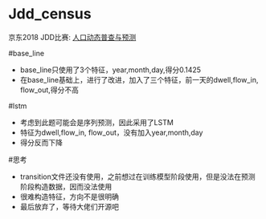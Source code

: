 # Jdd_census
京东2018 JDD比赛: [人口动态普查与预测](https://jdder.jd.com/index/jddDetail?matchId=3dca1a91ad2a4a6da201f125ede9601a)

#base_line
- base_line只使用了3个特征，year,month,day,得分0.1425
- 在base_line基础上，进行了改进，加入了三个特征，前一天的dwell,flow_in, flow_out,得分不高

#lstm
- 考虑到此题可能会是序列预测，因此采用了LSTM
- 特征为dwell,flow_in, flow_out，没有加入year,month,day
- 得分反而下降

#思考
- transition文件还没有使用，之前想过在训练模型阶段使用，但是没法在预测阶段构造数据，因而没法使用
- 很难构造特征，方向不是很明确
- 最后放弃了，等待大佬们开源吧

